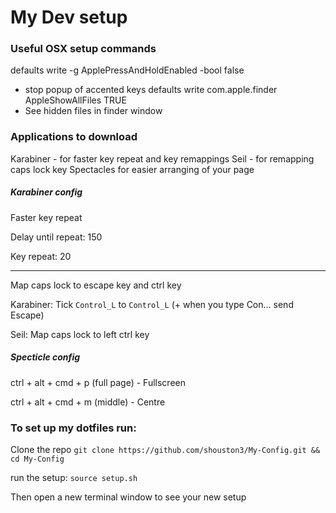 # My Dev setup

### Useful OSX setup commands
defaults write -g ApplePressAndHoldEnabled -bool false
  - stop popup of accented keys
defaults write com.apple.finder AppleShowAllFiles TRUE
  - See hidden files in finder window

### Applications to download
Karabiner - for faster key repeat and key remappings
Seil - for remapping caps lock key
Spectacles for easier arranging of your page

##### Karabiner config
Faster key repeat

Delay until repeat: 150

Key repeat: 20

----

Map caps lock to escape key and ctrl key

Karabiner:
  Tick `Control_L` to `Control_L` (+ when you type Con… send Escape)

Seil:
  Map caps lock to left ctrl key

##### Specticle config
ctrl + alt + cmd + p (full page) - Fullscreen

ctrl + alt + cmd + m (middle) - Centre

### To set up my dotfiles run:

Clone the repo `git clone https://github.com/shouston3/My-Config.git && cd My-Config`

run the setup: `source setup.sh`

Then open a new terminal window to see your new setup
